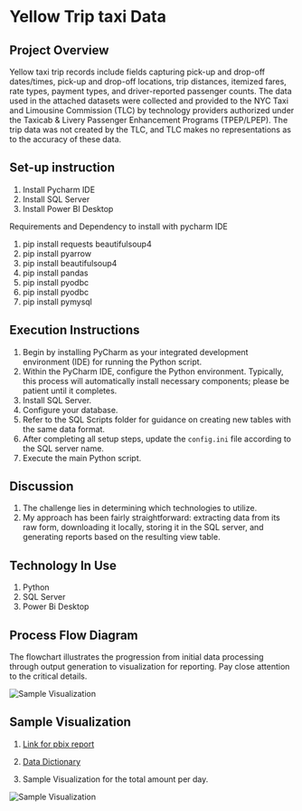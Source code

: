 # Yellow Trip taxi Data

## Project Overview 
Yellow taxi trip records include fields capturing pick-up and drop-off dates/times, 
pick-up and drop-off locations, trip distances, itemized fares, rate types, payment types, 
and driver-reported passenger counts. The data used in the attached datasets were collected 
and provided to the NYC Taxi and Limousine Commission (TLC) by technology providers 
authorized under the Taxicab & Livery Passenger Enhancement Programs (TPEP/LPEP). 
The trip data was not created by the TLC, and TLC makes no representations as to the 
accuracy of these data.

## Set-up instruction 
1. Install Pycharm IDE
2. Install SQL Server
3. Install Power BI Desktop

Requirements and Dependency to install with pycharm IDE
1. pip install requests beautifulsoup4
2. pip install pyarrow
3. pip install beautifulsoup4
4. pip install pandas
5. pip install pyodbc
6. pip install pyodbc
7. pip install pymysql

## Execution Instructions

1. Begin by installing PyCharm as your integrated development environment (IDE) for running the Python script.
2. Within the PyCharm IDE, configure the Python environment. Typically, this process will automatically install necessary components; please be patient until it completes.
3. Install SQL Server.
4. Configure your database.
5. Refer to the SQL Scripts folder for guidance on creating new tables with the same data format.
6. After completing all setup steps, update the `config.ini` file according to the SQL server name.
7. Execute the main Python script.


## Discussion 
1. The challenge lies in determining which technologies to utilize. 
2. My approach has been fairly straightforward: extracting data from its raw form, 
downloading it locally, storing it in the SQL server, and generating reports based on 
the resulting view table.

## Technology In Use 
1. Python
2. SQL Server
3. Power Bi Desktop

## Process Flow Diagram 
The flowchart illustrates the progression
from initial data processing through output generation to visualization for reporting. Pay close attention to the critical details.


![Sample Visualization](file:///C:\Users\Samae\PycharmProjects\pythonProject\yellowtriptaxi\Docs\yellowtrip_processflow.png)


## Sample Visualization

1. [Link for pbix report](file:///C:/Users/Samae/PycharmProjects/pythonProject/yellowtriptaxi/visualization/yellow_trip_data.pbix)

2. [Data Dictionary](file:///C:/Users/Samae/PycharmProjects/pythonProject/yellowtriptaxi/Docs/data_dictionary_trip_records_yellow.pdf)

3. Sample Visualization for the total amount per day. 

![Sample Visualization](file:///C:/Users/Samae/PycharmProjects/pythonProject/yellowtriptaxi/visualization/ttl_amount_per_day.png)
